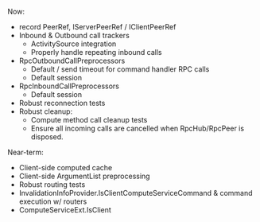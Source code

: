 Now:
- record PeerRef, IServerPeerRef / IClientPeerRef
- Inbound & Outbound call trackers
  - ActivitySource integration
  - Properly handle repeating inbound calls
- RpcOutboundCallPreprocessors
    - Default / send timeout for command handler RPC calls
    - Default session
- RpcInboundCallPreprocessors
    - Default session
- Robust reconnection tests
- Robust cleanup:
  - Compute method call cleanup tests
  - Ensure all incoming calls are cancelled when RpcHub/RpcPeer is disposed. 

Near-term:
- Client-side computed cache
- Client-side ArgumentList preprocessing
- Robust routing tests
- InvalidationInfoProvider.IsClientComputeServiceCommand & command execution w/ routers
- ComputeServiceExt.IsClient
